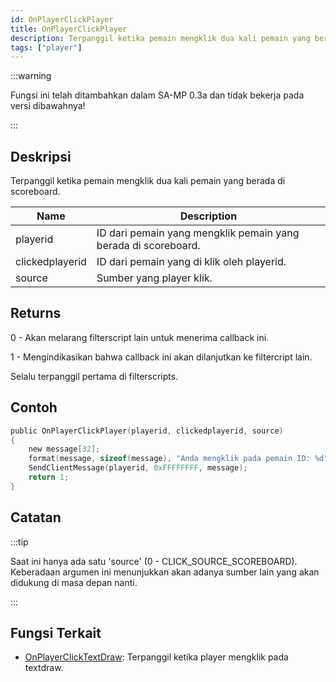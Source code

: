 ```yaml
---
id: OnPlayerClickPlayer
title: OnPlayerClickPlayer
description: Terpanggil ketika pemain mengklik dua kali pemain yang berada di scoreboard.
tags: ["player"]
---
```


:::warning

Fungsi ini telah ditambahkan dalam SA-MP 0.3a dan tidak bekerja pada versi dibawahnya!

:::

## Deskripsi

Terpanggil ketika pemain mengklik dua kali pemain yang berada di scoreboard.

| Name            | Description                                                      |
| --------------- | ---------------------------------------------------------------- |
| playerid        | ID dari pemain yang mengklik pemain yang berada di scoreboard. |
| clickedplayerid | ID dari pemain yang di klik oleh playerid.                        |
| source          | Sumber yang player klik.                                |

## Returns

0 - Akan melarang filterscript lain untuk menerima callback ini.

1 - Mengindikasikan bahwa callback ini akan dilanjutkan ke filtercript lain.

Selalu terpanggil pertama di filterscripts.

## Contoh

```c
public OnPlayerClickPlayer(playerid, clickedplayerid, source)
{
    new message[32];
    format(message, sizeof(message), "Anda mengklik pada pemain ID: %d", clickedplayerid);
    SendClientMessage(playerid, 0xFFFFFFFF, message);
    return 1;
}
```

## Catatan

:::tip

Saat ini hanya ada satu 'source' (0 - CLICK_SOURCE_SCOREBOARD). Keberadaan argumen ini menunjukkan akan adanya sumber lain yang akan didukung di masa depan nanti.

:::

## Fungsi Terkait

- [OnPlayerClickTextDraw](OnPlayerClickTextDraw.md): Terpanggil ketika player mengklik pada textdraw.
